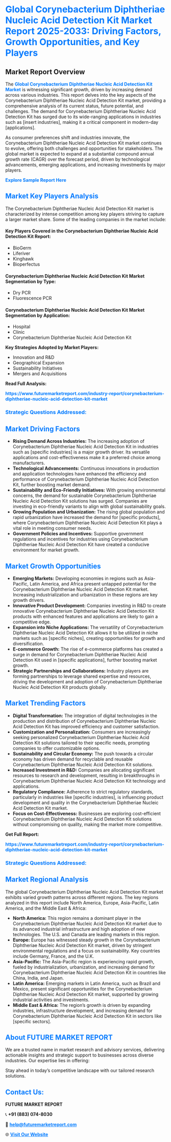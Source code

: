 <h1 style="color: #007BFF;">Global Corynebacterium Diphtheriae Nucleic Acid Detection Kit Market Report 2025-2033: Driving Factors, Growth Opportunities, and Key Players</h1>

<section id="overview">
<h2>Market Report Overview</h2>
<p>The <a href="https://www.futuremarketreport.com/industry-report/corynebacterium-diphtheriae-nucleic-acid-detection-kit-market" style="color: #007BFF; text-decoration: none;"><strong>Global Corynebacterium Diphtheriae Nucleic Acid Detection Kit Market</strong></a> is witnessing significant growth, driven by increasing demand across various industries. This report delves into the key aspects of the Corynebacterium Diphtheriae Nucleic Acid Detection Kit market, providing a comprehensive analysis of its current status, future potential, and challenges. The demand for Corynebacterium Diphtheriae Nucleic Acid Detection Kit has surged due to its wide-ranging applications in industries such as [insert industries], making it a critical component in modern-day [applications].</p>
<p>As consumer preferences shift and industries innovate, the Corynebacterium Diphtheriae Nucleic Acid Detection Kit market continues to evolve, offering both challenges and opportunities for stakeholders. The global market is expected to expand at a substantial compound annual growth rate (CAGR) over the forecast period, driven by technological advancements, emerging applications, and increasing investments by major players.</p>
</section>

<section id="overview">
<p><a href="https://www.futuremarketreport.com/request-sample/reportId=123810" style="color: #007BFF; text-decoration: none;"><strong>Explore Sample Report Here</strong></a></p>
</section>

<section id="key-players">
<h2 style="color: #007BFF;">Market Key Players Analysis</h2>
<p>The Corynebacterium Diphtheriae Nucleic Acid Detection Kit market is characterized by intense competition among key players striving to capture a larger market share. Some of the leading companies in the market include:</p>
<h4>Key Players Covered in the Corynebacterium Diphtheriae Nucleic Acid Detection Kit Report:</h4>
<ul><li>BioGerm</li><li>Liferiver</li><li>Kinghawk</li><li>Bioperfectus</li></ul>
<h4>Corynebacterium Diphtheriae Nucleic Acid Detection Kit Market Segmentation by Type:</h4>
<ul><li>Dry PCR</li><li>Fluorescence PCR</li></ul>

<h4>Corynebacterium Diphtheriae Nucleic Acid Detection Kit Market Segmentation by Application:</h4>
<ul><li>Hospital</li><li>Clinic</li><li>Corynebacterium Diphtheriae Nucleic Acid Detection Kit</li></ul>
<p><strong>Key Strategies Adopted by Market Players:</strong></p>
<ul>
<li>Innovation and R&D</li>
<li>Geographical Expansion</li>
<li>Sustainability Initiatives</li>
<li>Mergers and Acquisitions</li>
</ul>
</section>

<section>
<p><strong>Read Full Analysis: </strong></p><a href="https://www.futuremarketreport.com/industry-report/corynebacterium-diphtheriae-nucleic-acid-detection-kit-market" style="color: #007BFF; text-decoration: none;"><strong>https://www.futuremarketreport.com/industry-report/corynebacterium-diphtheriae-nucleic-acid-detection-kit-market</strong></a>
<h3 style="color: #007BFF;">Strategic Questions Addressed:</h3>
</section>

<section id="driving-factors">
<h2 style="color: #007BFF;">Market Driving Factors</h2>
<ul>
<li><strong>Rising Demand Across Industries:</strong> The increasing adoption of Corynebacterium Diphtheriae Nucleic Acid Detection Kit in industries such as [specific industries] is a major growth driver. Its versatile applications and cost-effectiveness make it a preferred choice among manufacturers.</li>
<li><strong>Technological Advancements:</strong> Continuous innovations in production and application technologies have enhanced the efficiency and performance of Corynebacterium Diphtheriae Nucleic Acid Detection Kit, further boosting market demand.</li>
<li><strong>Sustainability and Eco-Friendly Initiatives:</strong> With growing environmental concerns, the demand for sustainable Corynebacterium Diphtheriae Nucleic Acid Detection Kit solutions has surged. Companies are investing in eco-friendly variants to align with global sustainability goals.</li>
<li><strong>Growing Population and Urbanization:</strong> The rising global population and rapid urbanization have increased the demand for [specific products], where Corynebacterium Diphtheriae Nucleic Acid Detection Kit plays a vital role in meeting consumer needs.</li>
<li><strong>Government Policies and Incentives:</strong> Supportive government regulations and incentives for industries using Corynebacterium Diphtheriae Nucleic Acid Detection Kit have created a conducive environment for market growth.</li>
</ul>
</section>

<section id="growth-opportunities">
<h2 style="color: #007BFF;">Market Growth Opportunities</h2>
<ul>
<li><strong>Emerging Markets:</strong> Developing economies in regions such as Asia-Pacific, Latin America, and Africa present untapped potential for the Corynebacterium Diphtheriae Nucleic Acid Detection Kit market. Increasing industrialization and urbanization in these regions are key growth drivers.</li>
<li><strong>Innovative Product Development:</strong> Companies investing in R&D to create innovative Corynebacterium Diphtheriae Nucleic Acid Detection Kit products with enhanced features and applications are likely to gain a competitive edge.</li>
<li><strong>Expansion into Niche Applications:</strong> The versatility of Corynebacterium Diphtheriae Nucleic Acid Detection Kit allows it to be utilized in niche markets such as [specific niches], creating opportunities for growth and diversification.</li>
<li><strong>E-commerce Growth:</strong> The rise of e-commerce platforms has created a surge in demand for Corynebacterium Diphtheriae Nucleic Acid Detection Kit used in [specific applications], further boosting market growth.</li>
<li><strong>Strategic Partnerships and Collaborations:</strong> Industry players are forming partnerships to leverage shared expertise and resources, driving the development and adoption of Corynebacterium Diphtheriae Nucleic Acid Detection Kit products globally.</li>
</ul>
</section>

<section id="trending-factors">
<h2 style="color: #007BFF;">Market Trending Factors</h2>
<ul>
<li><strong>Digital Transformation:</strong> The integration of digital technologies in the production and distribution of Corynebacterium Diphtheriae Nucleic Acid Detection Kit has improved efficiency and customer satisfaction.</li>
<li><strong>Customization and Personalization:</strong> Consumers are increasingly seeking personalized Corynebacterium Diphtheriae Nucleic Acid Detection Kit solutions tailored to their specific needs, prompting companies to offer customizable options.</li>
<li><strong>Sustainability and Circular Economy:</strong> The push towards a circular economy has driven demand for recyclable and reusable Corynebacterium Diphtheriae Nucleic Acid Detection Kit solutions.</li>
<li><strong>Increased Investment in R&D:</strong> Companies are allocating significant resources to research and development, resulting in breakthroughs in Corynebacterium Diphtheriae Nucleic Acid Detection Kit technology and applications.</li>
<li><strong>Regulatory Compliance:</strong> Adherence to strict regulatory standards, particularly in industries like [specific industries], is influencing product development and quality in the Corynebacterium Diphtheriae Nucleic Acid Detection Kit market.</li>
<li><strong>Focus on Cost-Effectiveness:</strong> Businesses are exploring cost-efficient Corynebacterium Diphtheriae Nucleic Acid Detection Kit solutions without compromising on quality, making the market more competitive.</li>
</ul>
</section>

<section>
<p><strong>Get Full Report: </strong></p><a href="https://www.futuremarketreport.com/industry-report/corynebacterium-diphtheriae-nucleic-acid-detection-kit-market" style="color: #007BFF; text-decoration: none;"><strong>https://www.futuremarketreport.com/industry-report/corynebacterium-diphtheriae-nucleic-acid-detection-kit-market</strong></a>
<h3 style="color: #007BFF;">Strategic Questions Addressed:</h3>
</section>


<section id="regional-analysis">
<h2 style="color: #007BFF;">Market Regional Analysis</h2>
<p>The global Corynebacterium Diphtheriae Nucleic Acid Detection Kit market exhibits varied growth patterns across different regions. The key regions analyzed in this report include North America, Europe, Asia-Pacific, Latin America, and the Middle East & Africa:</p>
<ul>
<li><strong>North America:</strong> This region remains a dominant player in the Corynebacterium Diphtheriae Nucleic Acid Detection Kit market due to its advanced industrial infrastructure and high adoption of new technologies. The U.S. and Canada are leading markets in this region.</li>
<li><strong>Europe:</strong> Europe has witnessed steady growth in the Corynebacterium Diphtheriae Nucleic Acid Detection Kit market, driven by stringent environmental regulations and a focus on sustainability. Key countries include Germany, France, and the U.K.</li>
<li><strong>Asia-Pacific:</strong> The Asia-Pacific region is experiencing rapid growth, fueled by industrialization, urbanization, and increasing demand for Corynebacterium Diphtheriae Nucleic Acid Detection Kit in countries like China, India, and Japan.</li>
<li><strong>Latin America:</strong> Emerging markets in Latin America, such as Brazil and Mexico, present significant opportunities for the Corynebacterium Diphtheriae Nucleic Acid Detection Kit market, supported by growing industrial activities and investments.</li>
<li><strong>Middle East & Africa:</strong> The region’s growth is driven by expanding industries, infrastructure development, and increasing demand for Corynebacterium Diphtheriae Nucleic Acid Detection Kit in sectors like [specific sectors].</li>
</ul>
</section>

<footer>
<h2 style="color: #007BFF;">About FUTURE MARKET REPORT</h2>
<p>We are a trusted name in market research and advisory services, delivering actionable insights and strategic support to businesses across diverse industries. Our expertise lies in offering:</p>

<p>Stay ahead in today’s competitive landscape with our tailored research solutions.</p>

<h2 style="color: #007BFF;">Contact Us:</h2>
<p><strong>FUTURE MARKET REPORT</strong></p>
<p>📞 <strong>+91 (883) 074-8030</strong></p>
<p>📧 <strong><a href="mailto:help@futuremarketreport.com" style="color: #007BFF;">help@futuremarketreport.com</a></strong></p>
<p>🌐 <strong><a href="https://www.futuremarketreport.com/" style="color: #007BFF;">Visit Our Website</a></strong></p>
</footer>